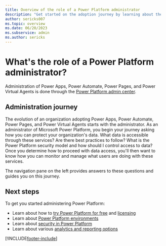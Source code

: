 ```yaml
---
title: Overview of the role of a Power Platform administrator
description: "Get started on the adoption journey by learning about the role of a Microsoft Power Platform administrator."
author: sericks007
ms.topic: overview
ms.date: 06/20/2023
ms.subservice: admin
ms.author: sericks
---
```


# What's the role of a Power Platform administrator?

Administration of Power Apps, Power Automate, Power Pages, and Power Virtual Agents is done through the [Power Platform admin center](https://admin.powerplatform.microsoft.com).


## Administration journey
The evolution of an organization adopting Power Apps, Power Automate, Power Pages, and Power Virtual Agents starts with the administrator. As an administrator of Microsoft Power Platform, you begin your journey asking how you can protect your organization's data. What data is accessible through these services? Are there best practices to follow? What is the Power Platform security model and how should I control access to data? Once you determine how to proceed with data access, you'll then want to know how you can monitor and manage what users are doing with these services.

The navigation pane on the left provides answers to these questions and guides you on this journey.

## Next steps
To get you started administering Power Platform:
* Learn about how to [try Power Platform for free](try-powerapps-dynamics-365.md) and [licensing](pricing-billing-skus.md)
* Learn about [Power Platform environments](environments-overview.md)
* Learn about [security in Power Platform](security/overview.md)
* Learn about various [analytics and reporting options](analytics-common-data-service.md)


[!INCLUDE[footer-include](../includes/footer-banner.md)]
